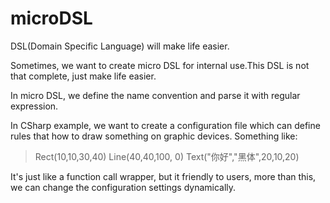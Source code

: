 microDSL
========

DSL(Domain Specific Language) will make life easier. 

Sometimes, we want to create micro DSL for internal use.This DSL is not that complete, just make life easier.

In micro DSL, we define the name convention and parse it with regular expression.

In CSharp example, we want to create a configuration file which can define rules that how to draw something on graphic devices.
Something like:

>Rect(10,10,30,40)
>Line(40,40,100, 0)
>Text("你好","黑体",20,10,20)

It's just like a function call wrapper, but it friendly to users, more than this, we can change the configuration settings dynamically.

